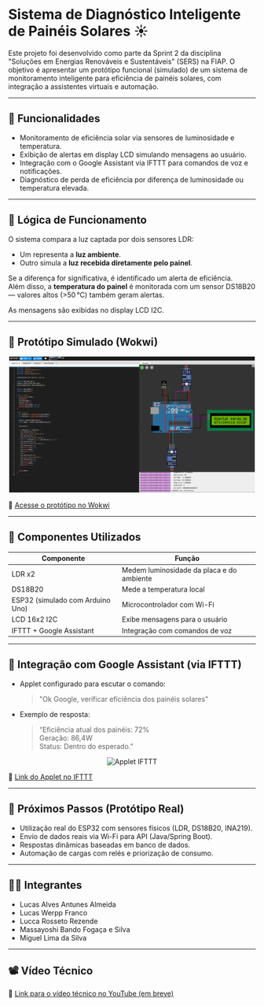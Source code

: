 # Sistema de Diagnóstico Inteligente de Painéis Solares ☀️

Este projeto foi desenvolvido como parte da Sprint 2 da disciplina "Soluções em Energias Renováveis e Sustentáveis" (SERS) na FIAP. O objetivo é apresentar um protótipo funcional (simulado) de um sistema de monitoramento inteligente para eficiência de painéis solares, com integração a assistentes virtuais e automação.

---

## 📌 Funcionalidades

- Monitoramento de eficiência solar via sensores de luminosidade e temperatura.
- Exibição de alertas em display LCD simulando mensagens ao usuário.
- Integração com o Google Assistant via IFTTT para comandos de voz e notificações.
- Diagnóstico de perda de eficiência por diferença de luminosidade ou temperatura elevada.

---

## 🧠 Lógica de Funcionamento

O sistema compara a luz captada por dois sensores LDR:
- Um representa a **luz ambiente**.
- Outro simula a **luz recebida diretamente pelo painel**.

Se a diferença for significativa, é identificado um alerta de eficiência.  
Além disso, a **temperatura do painel** é monitorada com um sensor DS18B20 — valores altos (>50 °C) também geram alertas.

As mensagens são exibidas no display LCD I2C.

---

## 🧪 Protótipo Simulado (Wokwi)

<p align="center">
  <img src="imagens/wokwi_screenshot.png" alt="Circuito Wokwi" width="500"/>
</p>

🔗 [Acesse o protótipo no Wokwi](https://wokwi.com/projects/433929504230076417)

---

## 🔧 Componentes Utilizados

| Componente | Função |
|-----------|--------|
| LDR x2 | Medem luminosidade da placa e do ambiente |
| DS18B20 | Mede a temperatura local |
| ESP32 (simulado com Arduino Uno) | Microcontrolador com Wi-Fi |
| LCD 16x2 I2C | Exibe mensagens para o usuário |
| IFTTT + Google Assistant | Integração com comandos de voz |

---

## 🎤 Integração com Google Assistant (via IFTTT)

- Applet configurado para escutar o comando:
  > "Ok Google, verificar eficiência dos painéis solares"

- Exemplo de resposta:
  > “Eficiência atual dos painéis: 72%  
  > Geração: 86,4W  
  > Status: Dentro do esperado.”

<p align="center">
  <img src="ifttt/applet_ifttt_exemplo.png" alt="Applet IFTTT" width="400"/>
</p>

🔗 [Link do Applet no IFTTT](https://ift.tt/C5Ts0mn)

---

## 🚀 Próximos Passos (Protótipo Real)

- Utilização real do ESP32 com sensores físicos (LDR, DS18B20, INA219).
- Envio de dados reais via Wi-Fi para API (Java/Spring Boot).
- Respostas dinâmicas baseadas em banco de dados.
- Automação de cargas com relés e priorização de consumo.

---

## 👨‍💻 Integrantes

- Lucas Alves Antunes Almeida
- Lucas Werpp Franco
- Lucca Rosseto Rezende
- Massayoshi Bando Fogaça e Silva
- Miguel Lima da Silva

---

## 📽️ Vídeo Técnico

🔗 [Link para o vídeo técnico no YouTube (em breve)](https://youtube.com)


